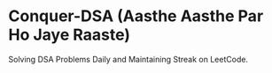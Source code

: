 # Conquer-DSA (Aasthe Aasthe Par Ho Jaye Raaste)
Solving DSA Problems Daily and Maintaining Streak on LeetCode.
